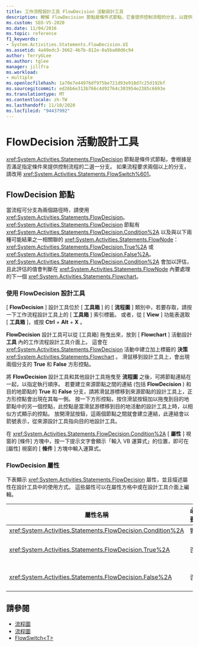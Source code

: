 ```yaml
---
title: 工作流程設計工具 FlowDecision 活動設計工具
description: 瞭解 FlowDecision 節點是條件式節點，它會提供控制流程的分支，以提供兩種替代方案的其中一種。
ms.custom: SEO-VS-2020
ms.date: 11/04/2016
ms.topic: reference
f1_keywords:
- System.Activities.Statements.FlowDecision.UI
ms.assetid: 4a49edc3-3662-4b7b-812e-0a5ba00d6c94
author: TerryGLee
ms.author: tglee
manager: jillfra
ms.workload:
- multiple
ms.openlocfilehash: 1a70e7e44976df975be721d93e918d7c25d192bf
ms.sourcegitcommit: ed26b6e313b766c4d92764c303954e2385c6693e
ms.translationtype: MT
ms.contentlocale: zh-TW
ms.lasthandoff: 11/10/2020
ms.locfileid: "94437992"
---
```

# <a name="flowdecision-activity-designer"></a>FlowDecision 活動設計工具

<xref:System.Activities.Statements.FlowDecision> 節點是條件式節點，會根據是否滿足指定條件來提供控制流程的二選一分支。 如果流程要求兩個以上的分支，請改用 <xref:System.Activities.Statements.FlowSwitch%601>。

## <a name="the-flowdecision-node"></a>FlowDecision 節點

當流程可分支為兩個路徑時，請使用 <xref:System.Activities.Statements.FlowDecision>。 <xref:System.Activities.Statements.FlowDecision> 節點有 <xref:System.Activities.Statements.FlowDecision.Condition%2A> 以及與以下兩種可能結果之一相關聯的 <xref:System.Activities.Statements.FlowNode>：<xref:System.Activities.Statements.FlowDecision.True%2A> 或 <xref:System.Activities.Statements.FlowDecision.False%2A>。 <xref:System.Activities.Statements.FlowDecision.Condition%2A> 會加以評估，且此評估的值會判斷在 <xref:System.Activities.Statements.FlowNode> 內要處理的下一個 <xref:System.Activities.Statements.Flowchart>。

### <a name="using-the-flowdecision-designer"></a>使用 FlowDecision 設計工具

[ **FlowDecision** ] 設計工具位於 [ **工具箱** ] 的 [ **流程圖** ] 類別中，若要存取，請按一下工作流程設計工具上的 [ **工具箱** ] 索引標籤。 或者，從 [ **View** ] 功能表選取 [ **工具箱** ]，或按 **Ctrl** + **Alt** + **X** 。

**FlowDecision** 設計工具可以從 [工具箱] 拖曳出來，放到 [ **Flowchart** ] 活動設計 **工具** 內的工作流程設計工具介面上。 這會在 <xref:System.Activities.Statements.FlowDecision> 活動中建立加上標籤的 **決策** <xref:System.Activities.Statements.Flowchart> 。 滑鼠移到設計工具上，會出現兩個分支的 **True** 和 **False** 方形控點。

將 **FlowDecision** 設計工具和其他設計工具拖曳至 **流程圖** 之後，可將節點連結在一起，以指定執行順序。 若要建立來源節點之間的連結 (包括 **FlowDecision** ) 和目的地節點的 **True** 和 **False** 分支，請將滑鼠游標移到來源節點的設計工具上，正方形控點會出現在其每一側。 按一下方形控點，按住滑鼠按鈕加以拖曳到目的地節點中的另一個控點，此控點是當滑鼠游標移到目的地活動的設計工具上時，以相似方式顯示的控點。 放開滑鼠按鈕，這兩個節點之間就會建立連結，此連結會以箭號表示，從來源設計工具指向目的地設計工具。

在 <xref:System.Activities.Statements.FlowDecision.Condition%2A> [ **屬性** ] 視窗的 [條件] 方塊中，按一下提示文字會顯示「輸入 VB 運算式」的位置，即可在 [屬性] 視窗的 [ **條件** ] 方塊中輸入運算式。

### <a name="the-flowdecision-properties"></a>FlowDecision 屬性

下表顯示 <xref:System.Activities.Statements.FlowDecision> 屬性，並且描述屬性在設計工具中的使用方式。 這些屬性可以在屬性方格中或在設計工具介面上編輯。

|屬性名稱|必要|使用量|
|-|--------------|-|
|<xref:System.Activities.Statements.FlowDecision.Condition%2A>|對|判斷流程控制要採取的條件限制。|
|<xref:System.Activities.Statements.FlowDecision.True%2A>|否|如果滿足 <xref:System.Activities.Statements.FlowDecision.Condition%2A> 的條件，則由流程控制採取的路徑。|
|<xref:System.Activities.Statements.FlowDecision.False%2A>|否|如果不滿足 <xref:System.Activities.Statements.FlowDecision.Condition%2A> 的條件，則由流程控制採取的路徑。|

## <a name="see-also"></a>請參閱

- [流程圖](../workflow-designer/flowchart-activity-designers.md)
- [流程圖](../workflow-designer/flowchart-activity-designer.md)
- [FlowSwitch\<T>](../workflow-designer/flowswitch-t-activity-designer.md)
